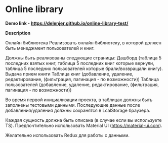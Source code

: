 # Online library

**Demo link - https://delenjer.github.io/online-library-test/**

**Description**

Онлайн библиотека
Реализовать онлайн библиотеку, в которой должен быть менеджмент пользователей и книг.

Должны быть реализованы следующие страницы:
Дашборд (таблица 5 последних взятых книг, таблица 5 последних книг которые вернули, таблица 5 последних пользователей которые брали/возвращали книгу).
Выдача прием книги
Таблица книг (добавление, удаление, редактирование, (фильтрация, пагинация - по возможности))
Таблица пользователей (добавление, удаление, редактирование, (фильтрация, пагинация - по возможности))

Во время первой инициализации проекта, в таблицах должны быть заполнены тестовыми данными. Последующие данные после добавления/удаления должны сохранятся в LcalStorage браузера.

Каждая сущность должна быть описана (в случае если вы используете TS).
Предпочтительно использовать Material UI (https://material-ui.com).

Желательно использовать Redux для работы с данными.

